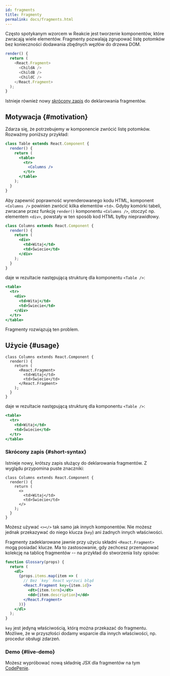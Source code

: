 ```yaml
---
id: fragments
title: Fragmenty
permalink: docs/fragments.html
---
```


Często spotykanym wzorcem w Reakcie jest tworzenie komponentów, które zwracają wiele elementów. Fragmenty pozwalają zgrupować listę potomków bez konieczności dodawania zbędnych węzłów do drzewa DOM.

```js
render() {
  return (
    <React.Fragment>
      <ChildA />
      <ChildB />
      <ChildC />
    </React.Fragment>
  );
}
```

Istnieje również nowy [skrócony zapis](#short-syntax) do deklarowania fragmentów.

## Motywacja {#motivation}

Zdarza się, że potrzebujemy w komponencie zwrócić listę potomków. Rozważmy poniższy przykład:

```jsx
class Table extends React.Component {
  render() {
    return (
      <table>
        <tr>
          <Columns />
        </tr>
      </table>
    );
  }
}
```

Aby zapewnić poprawność wyrenderowanego kodu HTML, komponent `<Columns />` powinien zwrócić kilka elementów `<td>`. Gdyby komórki tabeli, zwracane przez funkcję `render()` komponentu `<Columns />`, otoczyć np. elementem `<div>`, powstały w ten sposób kod HTML byłby nieprawidłowy.

```jsx
class Columns extends React.Component {
  render() {
    return (
      <div>
        <td>Witaj</td>
        <td>Świecie</td>
      </div>
    );
  }
}
```

daje w rezultacie następującą strukturę dla komponentu `<Table />`:

```jsx
<table>
  <tr>
    <div>
      <td>Witaj</td>
      <td>Świecie</td>
    </div>
  </tr>
</table>
```

Fragmenty rozwiązują ten problem.

## Użycie {#usage}

```jsx{4,7}
class Columns extends React.Component {
  render() {
    return (
      <React.Fragment>
        <td>Witaj</td>
        <td>Świecie</td>
      </React.Fragment>
    );
  }
}
```

daje w rezultacie następującą strukturę dla komponentu `<Table />`:

```jsx
<table>
  <tr>
    <td>Witaj</td>
    <td>Świecie</td>
  </tr>
</table>
```

### Skrócony zapis {#short-syntax}

Istnieje nowy, krótszy zapis służący do deklarowania fragmentów. Z wyglądu przypomina puste znaczniki:

```jsx{4,7}
class Columns extends React.Component {
  render() {
    return (
      <>
        <td>Witaj</td>
        <td>Świecie</td>
      </>
    );
  }
}
```

Możesz używać `<></>` tak samo jak innych komponentów. Nie możesz jednak przekazywać do niego klucza (`key`) ani żadnych innych właściwości.

Fragmenty zadeklarowane jawnie przy użyciu składni `<React.Fragment>` mogą posiadać klucze. Ma to zastosowanie, gdy zechcesz przemapować kolekcję na tablicę fragmentów -- na przykład do stworzenia listy opisów:

```jsx
function Glossary(props) {
  return (
    <dl>
      {props.items.map(item => (
        // Bez `key` React wyrzuci błąd
        <React.Fragment key={item.id}>
          <dt>{item.term}</dt>
          <dd>{item.description}</dd>
        </React.Fragment>
      ))}
    </dl>
  );
}
```

`key` jest jedyną właściwością, którą można przekazać do fragmentu. Możliwe, że w przyszłości dodamy wsparcie dla innych właściwości, np. procedur obsługi zdarzeń.

### Demo {#live-demo}

Możesz wypróbować nową składnię JSX dla fragmentów na tym [CodePenie](https://codepen.io/reactjs/pen/VrEbjE?editors=1000).
